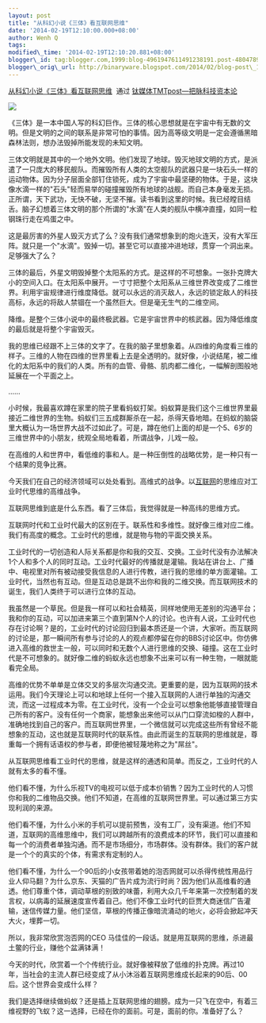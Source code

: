 ```yaml
--- 
layout: post 
title: "从科幻小说《三体》看互联网思维" 
date: '2014-02-19T12:10:00.000+08:00' 
author: Wenh Q
tags:
modified\_time: '2014-02-19T12:10:20.881+08:00' 
blogger\_id: tag:blogger.com,1999:blog-4961947611491238191.post-4804789558393558498
blogger\_orig\_url: http://binaryware.blogspot.com/2014/02/blog-post\_19.html
---
```

[从科幻小说《三体》看互联网思维](http://www.tmtpost.com/93866.html)  通过
[钛媒体TMTpost—把脉科技资本论](http://www.tmtpost.com/)



![](https://images-blogger-opensocial.googleusercontent.com/gadgets/proxy?url=http%3A%2F%2Fwww.tmtpost.com%2Fwp-content%2Fuploads%2F2014%2F02%2F139273806372.jpg&container=blogger&gadget=a&rewriteMime=image%2F*)



《三体》是一本中国人写的科幻巨作。三体的核心思想就是在宇宙中有无数的文明。但是文明的之间的联系是非常可怕的事情。因为高等级文明是一定会遵循黑暗森林法则，想办法毁掉所能发现的未知文明。



三体文明就是其中的一个地外文明。他们发现了地球。毁灭地球文明的方式，是派遣了一只庞大的移民舰队。而摧毁所有人类的太空舰队的武器只是一块石头一样的运动物体。因为分子层面全部钉住锁死，成为了宇宙中最坚硬的物体。于是，这块像水滴一样的"石头"轻而易举的碰撞摧毁所有地球的战舰。而自己本身毫发无损。正所谓，天下武功，无快不破，无坚不摧。读书看到这里的时候。我已经瞠目结舌。脑子幻想着三体文明的那个所谓的"水滴"在人类的舰队中横冲直撞，如同一粒钢珠行走在鸡蛋之中。



这是最厉害的外星人毁灭方式了么？没有我们通常想象到的炮火连天，没有大军压阵。就只是一个"水滴"。毁掉一切。甚至它可以直接冲进地球，贯穿一个洞出来。足够强大了么？



三体的最后，外星文明毁掉整个太阳系的方式。是这样的不可想象。一张扑克牌大小的空间入口。在太阳系中展开。一寸寸把整个太阳系从三维世界改变成了二维世界。利用宇宙规律进行维度降低。就可以永远的消灭敌人，永远的锁定敌人的科技高标，永远的将敌人禁锢在一个虽然巨大。但是毫无生气的二维空间。



降维。是整个三体小说中的最终极武器。它是宇宙世界中的核武器。因为降低维度的最后就是将整个宇宙毁灭。



我的思维已经跟不上三体的文字了。在我的脑子里想象着。从四维的角度看三维的样子。三维的人物在四维的世界里看上去是全透明的。就好像，小说结尾，被二维化的太阳系中的我们的人类。所有的血管、骨骼、肌肉都二维化，一幅解剖图般地延展在一个平面之上。



……



小时候，我最喜欢蹲在家里的院子里看蚂蚁打架。蚂蚁算是我们这个三维世界里最接近二维世界的生物。蚂蚁们三五成群厮杀在一起，杀得天昏地暗。在蚂蚁的脑袋里大概认为一场世界大战不过如此了。可是，蹲在他们上面的却是一个5、6岁的三维世界中的小朋友，统观全局地看着，所谓战争，儿戏一般。



在高维的人和世界中，看低维的事和人。是一种压倒性的战略优势，是一种只有一个结果的竞争比赛。



今天我们在自己的经济领域可以处处看到。高维式的战争。以[互联网](http://www.tmtpost.com/tag/%E4%BA%92%E8%81%94%E7%BD%91)的思维应对工业时代思维的高维战争。



互联网思维到底是什么东西。看了三体后，我觉得就是一种高纬的思维方式。



互联网时代和工业时代最大的区别在于。联系性和多维性。就好像三维对应二维。我们有高度的概念。工业时代的思维，就是物与物的平面交换关系。



工业时代的一切创造和人际关系都是你和我的交互、交换。工业时代没有办法解决1个人和多个人的同时互动。工业时代最好的传播就是灌输。我站在讲台上、广播中、电视里对所有被动接受我信息的人进行传教，进行我的思维的单方面灌输。工业时代，当然也有互动。但是互动总是跳不出你和我的二维交换。而互联网技术的诞生，我们人类终于可以进行立体的互动。



我虽然是一个草民。但是我一样可以和社会精英，同样地使用无差别的沟通平台；我和你的互动，可以加进来第三个直到第N个人的讨论。也许有人说，工业时代也存在讨论啊？是的，工业时代的讨论回归到最本质还是一个讲，大家听。而互联网的讨论是，那一瞬间所有参与讨论的人的观点都停留在你的BBS讨论区中。你仿佛进入高维的救世主一般，可以同时和无数个人进行思维的交换、碰撞。这在工业时代是不可想象的。就好像二维的蚂蚁永远也想象不出来可以有一种生物，一眼就能看完全局。



高维的优势不单单是立体交叉的多层次沟通交流。更重要的是，因为互联网的技术运用。我们今天理论上可以和地球上任何一个接入互联网的人进行单独的沟通交流，而这一过程成本为零。在工业时代，没有一个企业可以想象他能够直接管理自己所有的客户。没有任何一个商家，能想象出来他可以从门口穿流如梭的人群中，准确地找到自己的客户。而互联网世界里，一个微信就可以完成这些所有曾经不能想象的互动，这也就是互联网时代的联系性。由此而诞生的互联网的思维就是，尊重每一个拥有话语权的参与者，即便他被轻蔑地称之为"屌丝"。



从互联网思维看工业时代的思维，就是这样的通透和简单。而反之，工业时代的人就有太多的看不懂。



他们看不懂，为什么乐视TV的电视可以低于成本价销售？因为工业时代的人习惯你和我的二维物品交换。他们不知道，在高维的互联网世界里。可以通过第三方实现利润的来源。



他们看不懂，为什么小米的手机可以提前预售，没有工厂，没有渠道。他们不知道，互联网的高维思维中，我们可以跨越所有的浪费成本的环节，我们可以直接和每一个的消费者单独沟通。而不是市场细分，市场群体。没有群体。我们的客户就是一个个的真实的个体，有需求有定制的人。



他们看不懂，为什么一个90后的小女孩带着她的泡否网就可以杀得传统性用品行业人仰马翻？为什么京东、天猫的广告片成为流行时尚？因为他们从高维看的通透。他们尊重个体，调动草根的别致的味蕾，利用大众几千年来第一次控制着的发言权，以病毒的延展速度宣传着自己。他们不像工业时代的巨贾大商迷信广告灌输，迷信传媒力量。他们坚信，草根的传播正像暗流涌动的地火，必将会掀起冲天大火，埋葬一切。



所以，我非常欣赏泡否网的CEO
马佳佳的一段话。就是用互联网的思维，杀进最土鳖的行业，赚他个盆满钵满！



今天的时代，欣赏着一个个传统行业。就好像被释放了低维的扑克牌。再过10年，当社会的主流人群已经变成了从小沐浴着互联网思维成长起来的90后、00后。这个世界会变成什么样？



我们是选择继续做蚂蚁？还是插上互联网思维的翅膀。成为一只飞在空中，有着三维视野的飞蚁？这一选择，已经在你的面前。可是，面前的你。准备好了么？

